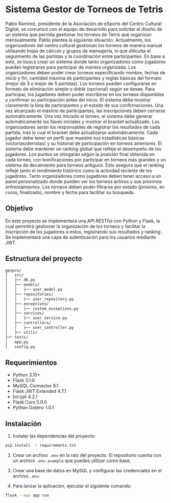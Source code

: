 # Sistema Gestor de Torneos de Tetris

Pablo Ramírez, presidente de la Asociación de eSports del Centro Cultural Digital, se
 comunicó con el equipo de desarrollo para solicitar el diseño de un sistema que permita
 gestionar los torneos de Tetris que organizan mensualmente. Pablo plantea la siguiente
 situación.
 Actualmente, los organizadores del centro cultural gestionan los torneos de manera manual
 utilizando hojas de cálculo y grupos de mensajería, lo que dificulta el seguimiento de las
 partidas y la coordinación entre participantes.
 En base a esto, se busca crear un sistema donde tanto organizadores como jugadores
 puedan registrarse para participar de manera organizada.
 Los organizadores deben poder crear torneos especificando nombre, fechas de inicio y fin,
 cantidad máxima de participantes y reglas básicas del formato (mejor de 3 o mejor de 5
 partidas). Los torneos pueden configurarse en formato de eliminación simple o doble
 (opcional) según se desee.
 Para participar, los jugadores deben poder inscribirse en los torneos disponibles y
 confirmar su participación antes del inicio. El sistema debe mostrar claramente la lista de
 participantes y el estado de sus confirmaciones. Una vez alcanzado el máximo de
 participantes, las inscripciones deben cerrarse automáticamente.
 Una vez iniciado el torneo, el sistema debe generar automáticamente las llaves iniciales y
 mostrar el bracket actualizado. Los organizadores serán los responsables de registrar los
 resultados de cada partida, tras lo cual el bracket debe actualizarse automáticamente.
 Cada jugador debe tener un perfil que muestre sus estadísticas básicas (victorias/derrotas)
 y su historial de participación en torneos anteriores. El sistema debe mantener un ranking
 global que refleje el desempeño de los jugadores. Los puntos se otorgarán según la
 posición final obtenida en cada torneo, con bonificaciones por participar en torneos más
 grandes y un sistema de decaimiento para torneos antiguos. Esto asegura que el ranking
 refleje tanto el rendimiento histórico como la actividad reciente de los jugadores.
 Tanto organizadores como jugadores deben tener acceso a un panel personalizado donde
 pueden ver los torneos activos y sus próximos enfrentamientos. Los torneos deben poder
 filtrarse por estado (próximo, en curso, finalizado), nombre y fecha para facilitar su
 búsqueda.

## Objetivo

En este proyecto se implementará una API RESTful con Python y Flask, la cual permitirá gestionar la organización de los torneos y facilitar la inscripción de los jugadores a estos, registrando sus resultados y ranking . Se implementará una capa de autenticación para los usuarios mediante JWT.

## Estructura del proyecto

```bash
gespro/
│   src/
│   ├── db.py
│   ├── models/
│   │   ├── user_model.py
│   ├── repositories/
│   │   ├── user_repository.py
│   ├── exceptions/
│   │   ├── custom_exceptions.py
│   ├── services/
│   │   ├── user_service.py
│   ├── controllers/
│   │   ├── user_controller.py
│   ├── utils/
├── tests/
│   app.py
│   config.py
```

## Requerimientos

- Python 3.10+
- Flask 3.1.0
- MySQL Connector 9.1
- Flask JWT Extended 4.7.1
- bcrypt 4.2.1
- Flask Cors 5.0.0
- Python Dotenv 1.0.1

## Instalación

1. Instalar las dependencias del proyecto:

```bash
pip install -r requirements.txt
```

2. Crear un archivo `.env` en la raíz del proyecto. El repositorio cuenta con un archivo `.env.example` que puedes utilizar como base.

3. Crear una base de datos en MySQL y configurar las credenciales en el archivo `.env`.

4. Para lanzar la aplicación, ejecutar el siguiente comando:

```bash
flask --app app run
```